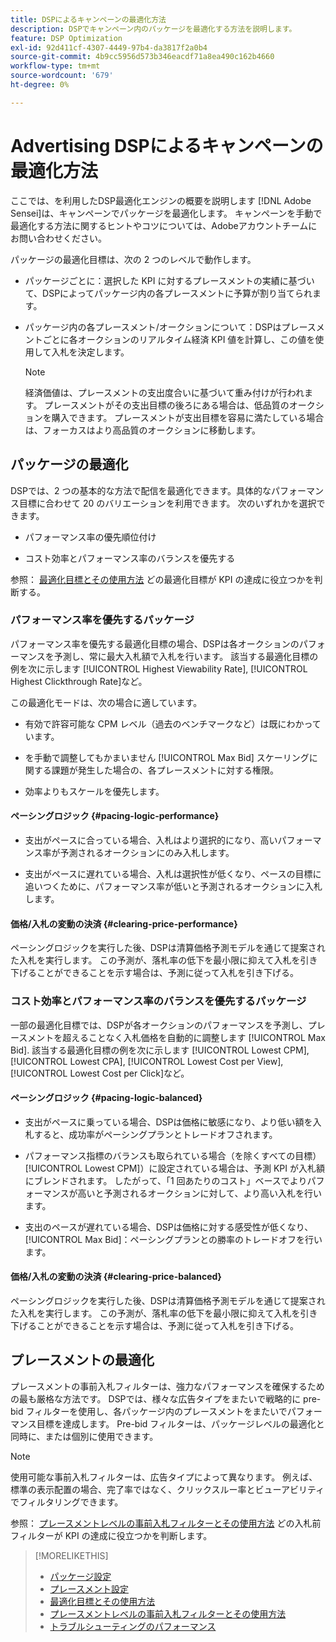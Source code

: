 ```yaml
---
title: DSPによるキャンペーンの最適化方法
description: DSPでキャンペーン内のパッケージを最適化する方法を説明します。
feature: DSP Optimization
exl-id: 92d411cf-4307-4449-97b4-da3817f2a0b4
source-git-commit: 4b9cc5956d573b346eacdf71a8ea490c162b4660
workflow-type: tm+mt
source-wordcount: '679'
ht-degree: 0%

---
```


# Advertising DSPによるキャンペーンの最適化方法

ここでは、を利用したDSP最適化エンジンの概要を説明します [!DNL Adobe Sensei]は、キャンペーンでパッケージを最適化します。 キャンペーンを手動で最適化する方法に関するヒントやコツについては、Adobeアカウントチームにお問い合わせください。 <!-- add link to trading playbook if we add it to help -->

パッケージの最適化目標は、次の 2 つのレベルで動作します。

* パッケージごとに：選択した KPI に対するプレースメントの実績に基づいて、DSPによってパッケージ内の各プレースメントに予算が割り当てられます。

* パッケージ内の各プレースメント/オークションについて：DSPはプレースメントごとに各オークションのリアルタイム経済 KPI 値を計算し、この値を使用して入札を決定します。

  >[!NOTE]
  >
  >経済価値は、プレースメントの支出度合いに基づいて重み付けが行われます。 プレースメントがその支出目標の後ろにある場合は、低品質のオークションを購入できます。 プレースメントが支出目標を容易に満たしている場合は、フォーカスはより高品質のオークションに移動します。

## パッケージの最適化

DSPでは、2 つの基本的な方法で配信を最適化できます。具体的なパフォーマンス目標に合わせて 20 のバリエーションを利用できます。 次のいずれかを選択できます。

* パフォーマンス率の優先順位付け

* コスト効率とパフォーマンス率のバランスを優先する

参照： [最適化目標とその使用方法](optimization-goals.md) どの最適化目標が KPI の達成に役立つかを判断する。

### パフォーマンス率を優先するパッケージ

パフォーマンス率を優先する最適化目標の場合、DSPは各オークションのパフォーマンスを予測し、常に最大入札額で入札を行います。 該当する最適化目標の例を次に示します [!UICONTROL Highest Viewability Rate], [!UICONTROL Highest Clickthrough Rate]など。

この最適化モードは、次の場合に適しています。

* 有効で許容可能な CPM レベル（過去のベンチマークなど）は既にわかっています。

* を手動で調整してもかまいません [!UICONTROL Max Bid] スケーリングに関する課題が発生した場合の、各プレースメントに対する権限。

* 効率よりもスケールを優先します。

#### ペーシングロジック {#pacing-logic-performance}

* 支出がペースに合っている場合、入札はより選択的になり、高いパフォーマンス率が予測されるオークションにのみ入札します。

* 支出がペースに遅れている場合、入札は選択性が低くなり、ペースの目標に追いつくために、パフォーマンス率が低いと予測されるオークションに入札します。

#### 価格/入札の変動の決済 {#clearing-price-performance}

ペーシングロジックを実行した後、DSPは清算価格予測モデルを通じて提案された入札を実行します。 この予測が、落札率の低下を最小限に抑えて入札を引き下げることができることを示す場合は、予測に従って入札を引き下げる。

### コスト効率とパフォーマンス率のバランスを優先するパッケージ

一部の最適化目標では、DSPが各オークションのパフォーマンスを予測し、プレースメントを超えることなく入札価格を自動的に調整します [!UICONTROL Max Bid]. 該当する最適化目標の例を次に示します [!UICONTROL Lowest CPM], [!UICONTROL Lowest CPA], [!UICONTROL Lowest Cost per View], [!UICONTROL Lowest Cost per Click]など。

#### ペーシングロジック {#pacing-logic-balanced}

* 支出がペースに乗っている場合、DSPは価格に敏感になり、より低い額を入札すると、成功率がペーシングプランとトレードオフされます。

* パフォーマンス指標のバランスも取られている場合（を除くすべての目標） [!UICONTROL Lowest CPM]）に設定されている場合は、予測 KPI が入札額にブレンドされます。 したがって、「1 回あたりのコスト」ベースでよりパフォーマンスが高いと予測されるオークションに対して、より高い入札を行います。

* 支出のペースが遅れている場合、DSPは価格に対する感受性が低くなり、 [!UICONTROL Max Bid]：ペーシングプランとの勝率のトレードオフを行います。

#### 価格/入札の変動の決済 {#clearing-price-balanced}

ペーシングロジックを実行した後、DSPは清算価格予測モデルを通じて提案された入札を実行します。 この予測が、落札率の低下を最小限に抑えて入札を引き下げることができることを示す場合は、予測に従って入札を引き下げる。

## プレースメントの最適化

プレースメントの事前入札フィルターは、強力なパフォーマンスを確保するための最も厳格な方法です。 DSPでは、様々な広告タイプをまたいで戦略的に pre-bid フィルターを使用し、各パッケージ内のプレースメントをまたいでパフォーマンス目標を達成します。 Pre-bid フィルターは、パッケージレベルの最適化と同時に、または個別に使用できます。

>[!NOTE]
>
>使用可能な事前入札フィルターは、広告タイプによって異なります。 例えば、標準の表示配置の場合、完了率ではなく、クリックスルー率とビューアビリティでフィルタリングできます。

参照： [プレースメントレベルの事前入札フィルターとその使用方法](optimization-pre-bid-filters.md) どの入札前フィルターが KPI の達成に役立つかを判断します。

>[!MORELIKETHIS]
>
>* [パッケージ設定](/help/dsp/campaign-management/packages/package-settings.md)
>* [プレースメント設定](/help/dsp/campaign-management/placements/placement-settings.md)
>* [最適化目標とその使用方法](optimization-goals.md)
>* [プレースメントレベルの事前入札フィルターとその使用方法](optimization-pre-bid-filters.md)
>* [トラブルシューティングのパフォーマンス](/help/dsp/optimization/troubleshooting-performance.md)
